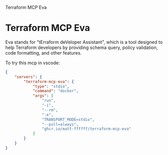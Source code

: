 Terraform MCP Eva
# Terraform MCP Eva

Eva stands for "tErraform deVeloper Assistant", which is a tool designed to help Terraform developers by providing schema query, policy validation, code formatting, and other features.

To try this mcp in vscode:

```json
{
    "servers": {
        "terraform-mcp-eva": {
            "type": "stdio",
            "command": "docker",
            "args": [
                "run",
                "-i",
                "--rm",
                "-e",
                "TRANSPORT_MODE=stdio",
                "--pull=always",
                "ghcr.io/matt-ffffff/terraform-mcp-eva"
            ]
        }
    }
}
```
